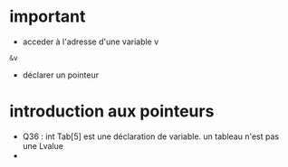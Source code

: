 # important
- acceder à l'adresse d'une variable v
```
&v
```
- déclarer un pointeur
# introduction aux pointeurs
- Q36 : int Tab[5] est une déclaration de variable. un tableau n'est pas une Lvalue
- 

